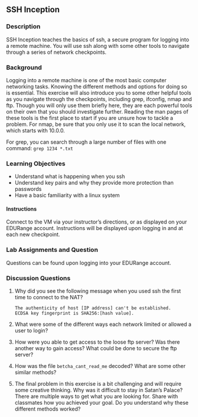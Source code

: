 ## SSH Inception

### Description

SSH Inception teaches the basics of ssh, a secure program for logging
into a remote machine. You will use ssh along with some other tools to
navigate through a series of network checkpoints.

### Background

Logging into a remote machine is one of the most basic computer
networking tasks. Knowing the different methods and options for doing so
is essential. This exercise will also introduce you to some other
helpful tools as you navigate through the checkpoints, including grep,
ifconfig, nmap and ftp. Though you will only use them briefly here, they
are each powerful tools on their own that you should investigate
further. Reading the man pages of these tools is the first place to
start if you are unsure how to tackle a problem. For nmap, be sure that
you only use it to scan the local network, which starts with 10.0.0.

For grep, you can search through a large number of files with one
command: `grep 1234 *.txt`

### Learning Objectives

* Understand what is happening when you ssh
* Understand key pairs and why they provide more protection than passwords
* Have a basic familiarity with a linux system

#### Instructions

Connect to the VM via your instructor’s directions, or as displayed on
your EDURange account. Instructions will be displayed upon logging in
and at each new checkpoint.

### Lab Assignments and Question

Questions can be found upon logging into your EDURange account.

### Discussion Questions

1. 
    Why did you see the following message when you used ssh the first
time to connect to the NAT?
    ```
    The authenticity of host [IP address] can't be established.
    ECDSA key fingerprint is SHA256:[hash value].
    ```

2. What were some of the different ways each network limited or allowed
a user to login?

3. How were you able to get access to the loose ftp server? Was there
another way to gain access? What could be done to secure the ftp server?

4. How was the file `betcha_cant_read_me` decoded? What are some
other similar methods?

5. The final problem in this exercise is a bit challenging and will
require some creative thinking. Why was it difficult to stay in Satan’s
Palace? There are multiple ways to get what you are looking for. Share
with classmates how you achieved your goal. Do you understand why these
different methods worked?
